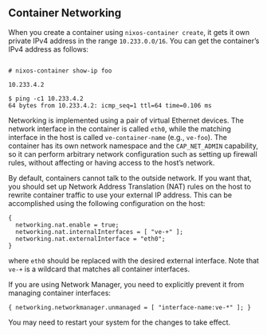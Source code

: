 ## Container Networking

When you create a container using `nixos-container create`, it gets it own private IPv4 address in the range `10.233.0.0/16`. You can get the container’s IPv4 address as follows:

```programlisting

# nixos-container show-ip foo

10.233.4.2

$ ping -c1 10.233.4.2
64 bytes from 10.233.4.2: icmp_seq=1 ttl=64 time=0.106 ms
```

Networking is implemented using a pair of virtual Ethernet devices. The network interface in the container is called `eth0`, while the matching interface in the host is called `ve-container-name` (e.g., `ve-foo`). The container has its own network namespace and the `CAP_NET_ADMIN` capability, so it can perform arbitrary network configuration such as setting up firewall rules, without affecting or having access to the host’s network.

By default, containers cannot talk to the outside network. If you want that, you should set up Network Address Translation (NAT) rules on the host to rewrite container traffic to use your external IP address. This can be accomplished using the following configuration on the host:

```programlisting
{
  networking.nat.enable = true;
  networking.nat.internalInterfaces = [ "ve-+" ];
  networking.nat.externalInterface = "eth0";
}
```

where `eth0` should be replaced with the desired external interface. Note that `ve-+` is a wildcard that matches all container interfaces.

If you are using Network Manager, you need to explicitly prevent it from managing container interfaces:

```programlisting
{ networking.networkmanager.unmanaged = [ "interface-name:ve-*" ]; }
```

You may need to restart your system for the changes to take effect.
